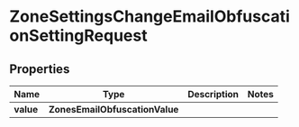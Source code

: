

# ZoneSettingsChangeEmailObfuscationSettingRequest


## Properties

| Name | Type | Description | Notes |
|------------ | ------------- | ------------- | -------------|
|**value** | **ZonesEmailObfuscationValue** |  |  |



